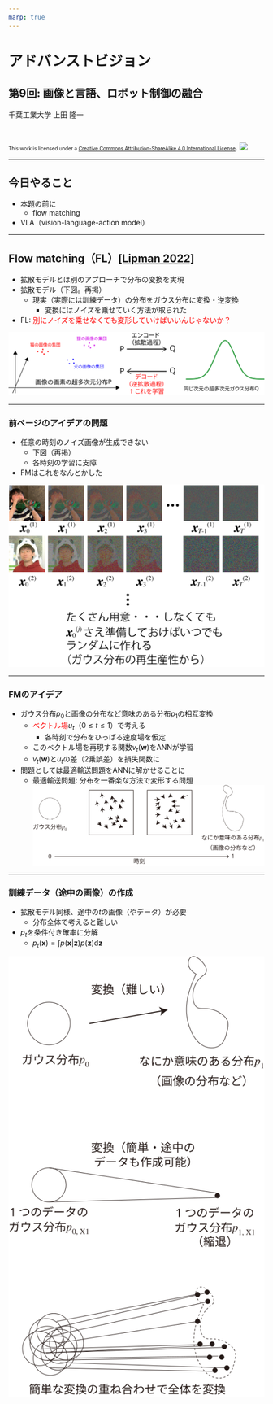 ```yaml
---
marp: true
---
```


<!-- footer: "アドバンストビジョン第9回" -->

# アドバンストビジョン

## 第9回: 画像と言語、ロボット制御の融合

千葉工業大学 上田 隆一

<br />

<span style="font-size:70%">This work is licensed under a </span>[<span style="font-size:70%">Creative Commons Attribution-ShareAlike 4.0 International License</span>](https://creativecommons.org/licenses/by-sa/4.0/).
![](https://i.creativecommons.org/l/by-sa/4.0/88x31.png)

---

<!-- paginate: true -->

## 今日やること

- 本題の前に
    - flow matching
- VLA（vision-language-action model）

---

## Flow matching（FL）[[Lipman 2022]](https://arxiv.org/abs/2210.02747)

- 拡散モデルとは別のアプローチで分布の変換を実現
- 拡散モデル（下図。再掲）
    - 現実（実際には訓練データ）の分布をガウス分布に変換・逆変換
        - 変換にはノイズを乗せていく方法が取られた
- FL: <span style="color:red">別にノイズを乗せなくても変形していけばいいんじゃないか？</span>

![w:900](./figs/ddpm.svg)

---

### 前ページのアイデアの問題

- 任意の時刻のノイズ画像が生成できない
    - 下図（再掲）
    - 各時刻の学習に支障
- FMはこれをなんとかした

![bg right:32% 100%](./figs/ddpm_training_data.png)

---

### FMのアイデア

- ガウス分布$p_0$と画像の分布など意味のある分布$p_1$の相互変換
    - <span style="color:red">ベクトル場</span>$u_t$（$0\le t \le 1$）で考える
        - 各時刻で分布をひっぱる速度場を仮定
    - このベクトル場を再現する関数$v_t(\boldsymbol{w})$をANNが学習
    - $v_t(\boldsymbol{w})$と$u_t$の差（2乗誤差）を損失関数に
- 問題としては最適輸送問題をANNに解かせることに
    - 最適輸送問題: 分布を一番楽な方法で変形する問題
$\qquad\qquad$![w:700](./figs/flow_matching_problem.svg)

---

### 訓練データ（途中の画像）の作成

- 拡散モデル同様、途中の$t$の画像（やデータ）が必要
    - 分布全体で考えると難しい
- $p_t$を条件付き確率に分解
    - $p_t(\boldsymbol{x}) = \int p(\boldsymbol{x} | \boldsymbol{z})p(\boldsymbol{z}) \text{d}\boldsymbol{z}$

![bg right:27% 95%](./figs/flow_matching_method.svg)
